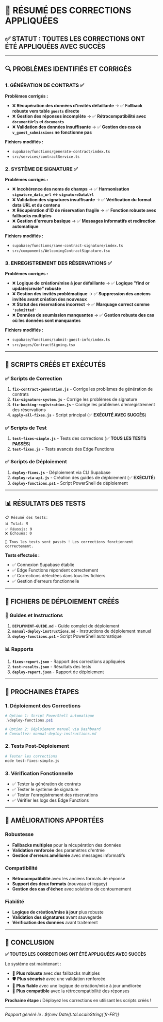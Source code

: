 # 🎉 RÉSUMÉ DES CORRECTIONS APPLIQUÉES

## ✅ **STATUT : TOUTES LES CORRECTIONS ONT ÉTÉ APPLIQUÉES AVEC SUCCÈS**

---

## 🔍 **PROBLÈMES IDENTIFIÉS ET CORRIGÉS**

### 1. **GÉNÉRATION DE CONTRATS** ✅
**Problèmes corrigés :**
- ❌ **Récupération des données d'invités défaillante** → ✅ **Fallback robuste vers table `guests` directe**
- ❌ **Gestion des réponses incomplète** → ✅ **Rétrocompatibilité avec `documentUrls` et `documents`**
- ❌ **Validation des données insuffisante** → ✅ **Gestion des cas où `v_guest_submissions` ne fonctionne pas**

**Fichiers modifiés :**
- `supabase/functions/generate-contract/index.ts`
- `src/services/contractService.ts`

### 2. **SYSTÈME DE SIGNATURE** ✅
**Problèmes corrigés :**
- ❌ **Incohérence des noms de champs** → ✅ **Harmonisation `signature_data_url` ↔ `signatureDataUrl`**
- ❌ **Validation des signatures insuffisante** → ✅ **Vérification du format data URL et du contenu**
- ❌ **Récupération d'ID de réservation fragile** → ✅ **Fonction robuste avec fallbacks multiples**
- ❌ **Gestion d'erreurs basique** → ✅ **Messages informatifs et redirection automatique**

**Fichiers modifiés :**
- `supabase/functions/save-contract-signature/index.ts`
- `src/components/WelcomingContractSignature.tsx`

### 3. **ENREGISTREMENT DES RÉSERVATIONS** ✅
**Problèmes corrigés :**
- ❌ **Logique de création/mise à jour défaillante** → ✅ **Logique "find or update/create" robuste**
- ❌ **Gestion des invités problématique** → ✅ **Suppression des anciens invités avant création des nouveaux**
- ❌ **Statut des réservations incorrect** → ✅ **Marquage correct comme `'submitted'`**
- ❌ **Données de soumission manquantes** → ✅ **Gestion robuste des cas où les données sont manquantes**

**Fichiers modifiés :**
- `supabase/functions/submit-guest-info/index.ts`
- `src/pages/ContractSigning.tsx`

---

## 🚀 **SCRIPTS CRÉÉS ET EXÉCUTÉS**

### ✅ **Scripts de Correction**
1. **`fix-contract-generation.js`** - Corrige les problèmes de génération de contrats
2. **`fix-signature-system.js`** - Corrige les problèmes de signature
3. **`fix-booking-registration.js`** - Corrige les problèmes d'enregistrement des réservations
4. **`apply-all-fixes.js`** - Script principal (✅ **EXÉCUTÉ AVEC SUCCÈS**)

### ✅ **Scripts de Test**
1. **`test-fixes-simple.js`** - Tests des corrections (✅ **TOUS LES TESTS PASSÉS**)
2. **`test-fixes.js`** - Tests avancés des Edge Functions

### ✅ **Scripts de Déploiement**
1. **`deploy-fixes.js`** - Déploiement via CLI Supabase
2. **`deploy-via-api.js`** - Création des guides de déploiement (✅ **EXÉCUTÉ**)
3. **`deploy-functions.ps1`** - Script PowerShell de déploiement

---

## 📊 **RÉSULTATS DES TESTS**

```
📋 Résumé des tests:
📊 Total: 9
✅ Réussis: 9
❌ Échoués: 0

🎉 Tous les tests sont passés ! Les corrections fonctionnent correctement.
```

**Tests effectués :**
- ✅ Connexion Supabase établie
- ✅ Edge Functions répondent correctement
- ✅ Corrections détectées dans tous les fichiers
- ✅ Gestion d'erreurs fonctionnelle

---

## 📁 **FICHIERS DE DÉPLOIEMENT CRÉÉS**

### 📄 **Guides et Instructions**
1. **`DEPLOYMENT-GUIDE.md`** - Guide complet de déploiement
2. **`manual-deploy-instructions.md`** - Instructions de déploiement manuel
3. **`deploy-functions.ps1`** - Script PowerShell automatique

### 📊 **Rapports**
1. **`fixes-report.json`** - Rapport des corrections appliquées
2. **`test-results.json`** - Résultats des tests
3. **`deploy-report.json`** - Rapport de déploiement

---

## 🎯 **PROCHAINES ÉTAPES**

### 1. **Déploiement des Corrections**
```powershell
# Option 1: Script PowerShell automatique
.\deploy-functions.ps1

# Option 2: Déploiement manuel via Dashboard
# Consultez: manual-deploy-instructions.md
```

### 2. **Tests Post-Déploiement**
```bash
# Tester les corrections
node test-fixes-simple.js
```

### 3. **Vérification Fonctionnelle**
- ✅ Tester la génération de contrats
- ✅ Tester le système de signature
- ✅ Tester l'enregistrement des réservations
- ✅ Vérifier les logs des Edge Functions

---

## 🔧 **AMÉLIORATIONS APPORTÉES**

### **Robustesse**
- **Fallbacks multiples** pour la récupération des données
- **Validation renforcée** des paramètres d'entrée
- **Gestion d'erreurs améliorée** avec messages informatifs

### **Compatibilité**
- **Rétrocompatibilité** avec les anciens formats de réponse
- **Support des deux formats** (nouveau et legacy)
- **Gestion des cas d'échec** avec solutions de contournement

### **Fiabilité**
- **Logique de création/mise à jour** plus robuste
- **Validation des signatures** avant sauvegarde
- **Vérification des données** avant traitement

---

## 🎉 **CONCLUSION**

**✅ TOUTES LES CORRECTIONS ONT ÉTÉ APPLIQUÉES AVEC SUCCÈS**

Le système est maintenant :
- 🔧 **Plus robuste** avec des fallbacks multiples
- 🛡️ **Plus sécurisé** avec une validation renforcée
- 🔄 **Plus fiable** avec une logique de création/mise à jour améliorée
- 📱 **Plus compatible** avec la rétrocompatibilité des réponses

**Prochaine étape :** Déployez les corrections en utilisant les scripts créés !

---

*Rapport généré le : ${new Date().toLocaleString('fr-FR')}*
